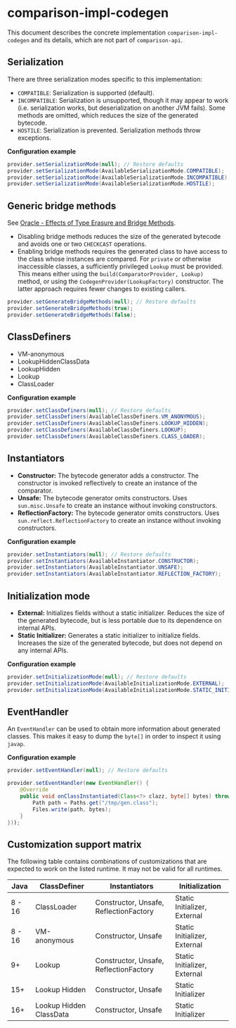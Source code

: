# comparison-impl-codegen

This document describes the concrete implementation `comparison-impl-codegen` and its details,
which are not part of `comparison-api`.

## Serialization

There are three serialization modes specific to this implementation:

* `COMPATIBLE`: Serialization is supported (default).
* `INCOMPATIBLE`: Serialization is unsupported, though it may appear to work (i.e. serialization
  works, but deserialization on another JVM fails). Some methods are omitted, which reduces the
  size of the generated bytecode.
* `HOSTILE`: Serialization is prevented. Serialization methods throw exceptions.

**Configuration example**

```java
provider.setSerializationMode(null); // Restore defaults
provider.setSerializationMode(AvailableSerializationMode.COMPATIBLE);
provider.setSerializationMode(AvailableSerializationMode.INCOMPATIBLE);
provider.setSerializationMode(AvailableSerializationMode.HOSTILE);
```

## Generic bridge methods

See [Oracle - Effects of Type Erasure and Bridge Methods](https://docs.oracle.com/javase/tutorial/java/generics/bridgeMethods.html).

* Disabling bridge methods reduces the size of the generated bytecode and avoids one or two
  `CHECKCAST` operations.
* Enabling bridge methods requires the generated class to have access to the class whose
  instances are compared. For `private` or otherwise inaccessible classes, a sufficiently
  privileged `Lookup` must be provided. This means either using the
  `build(ComparatorProvider, Lookup)` method, or using the `CodegenProvider(LookupFactory)`
  constructor. The latter approach requires fewer changes to existing callers.

```java
provider.setGenerateBridgeMethods(null); // Restore defaults
provider.setGenerateBridgeMethods(true);
provider.setGenerateBridgeMethods(false);
```

## ClassDefiners

* VM-anonymous
* LookupHiddenClassData
* LookupHidden
* Lookup
* ClassLoader

**Configuration example**

```java
provider.setClassDefiners(null); // Restore defaults
provider.setClassDefiners(AvailableClassDefiners.VM_ANONYMOUS);
provider.setClassDefiners(AvailableClassDefiners.LOOKUP_HIDDEN);
provider.setClassDefiners(AvailableClassDefiners.LOOKUP);
provider.setClassDefiners(AvailableClassDefiners.CLASS_LOADER);
```

## Instantiators

* **Constructor:** The bytecode generator adds a constructor. The constructor is invoked
  reflectively to create an instance of the comparator.
* **Unsafe:** The bytecode generator omits constructors. Uses `sun.misc.Unsafe` to create
  an instance without invoking constructors.
* **ReflectionFactory:** The bytecode generator omits constructors. Uses
  `sun.reflect.ReflectionFactory` to create an instance without invoking constructors.

**Configuration example**

```java
provider.setInstantiators(null); // Restore defaults
provider.setInstantiators(AvailableInstantiator.CONSTRUCTOR);
provider.setInstantiators(AvailableInstantiator.UNSAFE);
provider.setInstantiators(AvailableInstantiator.REFLECTION_FACTORY);
```

## Initialization mode

* **External:** Initializes fields without a static initializer. Reduces the size of the generated
  bytecode, but is less portable due to its dependence on internal APIs.
* **Static Initializer:** Generates a static initializer to initialize fields. Increases the size
  of the generated bytecode, but does not depend on any internal APIs.

**Configuration example**

```java
provider.setInitializationMode(null); // Restore defaults
provider.setInitializationMode(AvailableInitializationMode.EXTERNAL);
provider.setInitializationMode(AvailableInitializationMode.STATIC_INITIALIZER);
```

## EventHandler

An `EventHandler` can be used to obtain more information about generated classes. This makes it
easy to dump the `byte[]` in order to inspect it using `javap`.

**Configuration example**

```java
provider.setEventHandler(null); // Restore defaults

provider.setEventHandler(new EventHandler() {
    @Override
    public void onClassInstantiated(Class<?> clazz, byte[] bytes) throws Exception {
        Path path = Paths.get("/tmp/gen.class");
        Files.write(path, bytes);
    }
}));
```

## Customization support matrix

The following table contains combinations of customizations that are expected to work on the listed
runtime. It may not be valid for all runtimes.

| Java   | ClassDefiner            | Instantiators                          | Initialization               |
|--------|-------------------------|----------------------------------------|------------------------------|
| 8 - 16 | ClassLoader             | Constructor, Unsafe, ReflectionFactory | Static Initializer, External |
| 8 - 16 | VM-anonymous            | Constructor, Unsafe                    | Static Initializer, External |
| 9+     | Lookup                  | Constructor, Unsafe, ReflectionFactory | Static Initializer, External |
| 15+    | Lookup Hidden           | Constructor, Unsafe                    | Static Initializer           |
| 16+    | Lookup Hidden ClassData | Constructor, Unsafe                    | Static Initializer           |
